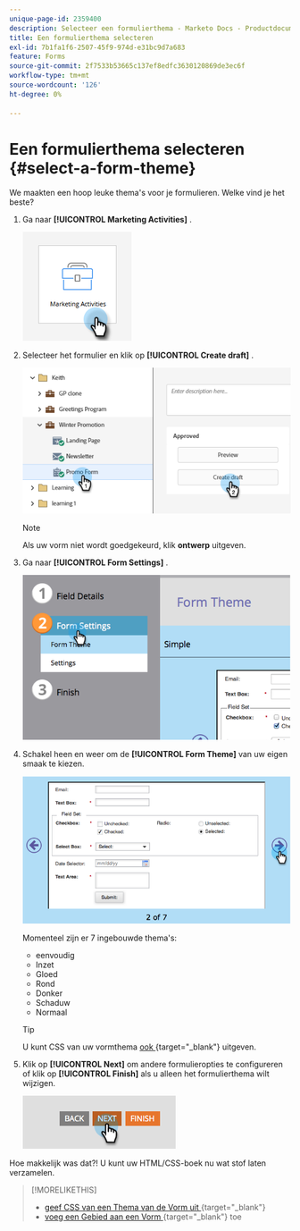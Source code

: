 ```yaml
---
unique-page-id: 2359400
description: Selecteer een formulierthema - Marketo Docs - Productdocumentatie
title: Een formulierthema selecteren
exl-id: 7b1fa1f6-2507-45f9-974d-e31bc9d7a683
feature: Forms
source-git-commit: 2f7533b53665c137ef8edfc3630120869de3ec6f
workflow-type: tm+mt
source-wordcount: '126'
ht-degree: 0%

---
```


# Een formulierthema selecteren {#select-a-form-theme}

We maakten een hoop leuke thema&#39;s voor je formulieren. Welke vind je het beste?

1. Ga naar **[!UICONTROL Marketing Activities]** .

   ![](assets/select-a-form-theme-1.png)


1. Selecteer het formulier en klik op **[!UICONTROL Create draft]** .

   ![](assets/select-a-form-theme-2.png)

   >[!NOTE]
   >
   >Als uw vorm niet wordt goedgekeurd, klik **ontwerp** uitgeven.

1. Ga naar **[!UICONTROL Form Settings]** .

   ![](assets/select-a-form-theme-3.png)

1. Schakel heen en weer om de **[!UICONTROL Form Theme]** van uw eigen smaak te kiezen.

   ![](assets/select-a-form-theme-4.png)

   Momenteel zijn er 7 ingebouwde thema&#39;s:

   * eenvoudig
   * Inzet
   * Gloed
   * Rond
   * Donker
   * Schaduw
   * Normaal

   >[!TIP]
   >
   >U kunt CSS van uw vormthema [ ook ](/help/marketo/product-docs/demand-generation/forms/form-design/edit-the-css-of-a-form-theme.md){target="_blank"} uitgeven.

1. Klik op **[!UICONTROL Next]** om andere formulieropties te configureren of klik op **[!UICONTROL Finish]** als u alleen het formulierthema wilt wijzigen.

   ![](assets/select-a-form-theme-5.png)

Hoe makkelijk was dat?! U kunt uw HTML/CSS-boek nu wat stof laten verzamelen.

>[!MORELIKETHIS]
>
>* [ geef CSS van een Thema van de Vorm uit ](/help/marketo/product-docs/demand-generation/forms/form-design/edit-the-css-of-a-form-theme.md){target="_blank"}
>* [ voeg een Gebied aan een Vorm ](/help/marketo/product-docs/demand-generation/forms/creating-a-form/add-a-field-to-a-form.md){target="_blank"} toe
